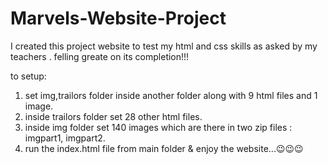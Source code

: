 # Marvels-Website-Project

I created this project website to test my html and css skills as asked by my teachers .
felling greate on its completion!!!

to setup:
  1) set img,trailors folder inside another folder along with 9 html files and 1 image.
  2) inside trailors folder set 28 other html files.
  3) inside img folder set 140 images which are there in two zip files : imgpart1, imgpart2.
  4) run the index.html file from main folder & enjoy the website...😉😉😉
